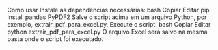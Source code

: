 Como usar
Instale as dependências necessárias:
bash
Copiar
Editar
pip install pandas PyPDF2
Salve o script acima em um arquivo Python, por exemplo, extrair_pdf_para_excel.py.
Execute o script:
bash
Copiar
Editar
python extrair_pdf_para_excel.py
O arquivo Excel será salvo na mesma pasta onde o script foi executado.
